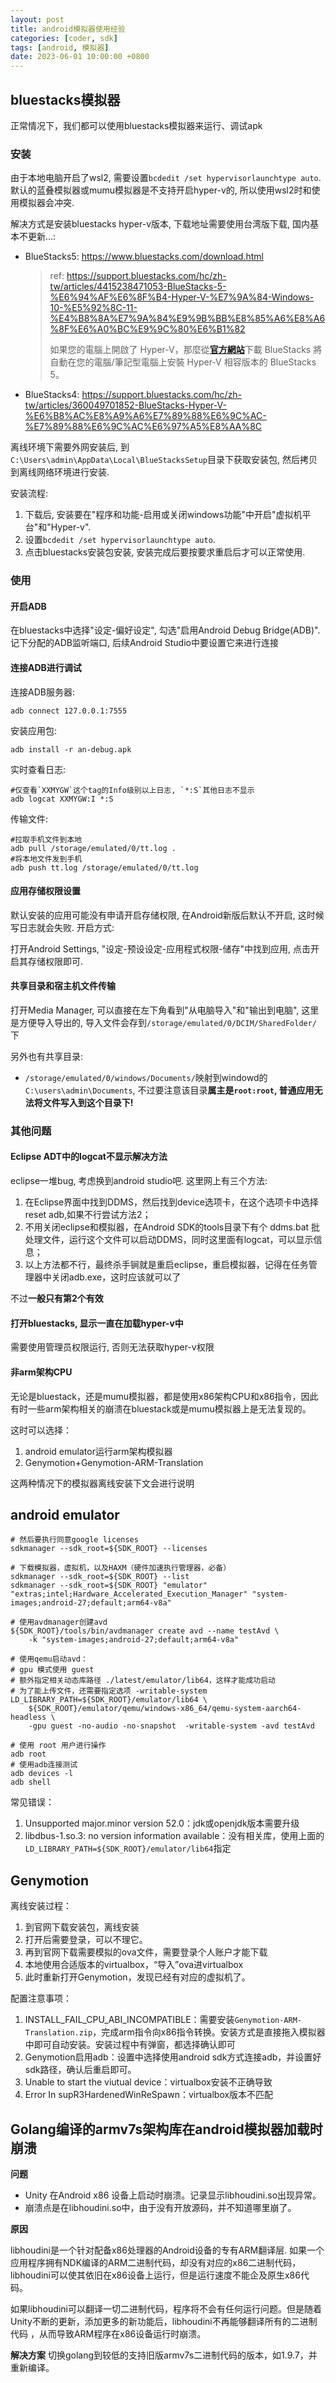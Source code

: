 ```yaml
---
layout: post
title: android模拟器使用经验
categories: [coder, sdk]
tags: [android, 模拟器]
date: 2023-06-01 10:00:00 +0800
---
```


## bluestacks模拟器

正常情况下，我们都可以使用bluestacks模拟器来运行、调试apk

### 安装

由于本地电脑开启了wsl2, 需要设置`bcdedit /set hypervisorlaunchtype auto`. 默认的蓝叠模拟器或mumu模拟器是不支持开启hyper-v的, 所以使用wsl2时和使用模拟器会冲突.

解决方式是安装bluestacks hyper-v版本, 下载地址需要使用台湾版下载, 国内基本不更新...:

* BlueStacks5: https://www.bluestacks.com/download.html

  > ref: https://support.bluestacks.com/hc/zh-tw/articles/4415238471053-BlueStacks-5-%E6%94%AF%E6%8F%B4-Hyper-V-%E7%9A%84-Windows-10-%E5%92%8C-11-%E4%B8%8A%E7%9A%84%E9%9B%BB%E8%85%A6%E8%A6%8F%E6%A0%BC%E9%9C%80%E6%B1%82
  >
  > 如果您的電腦上開啟了 Hyper-V，那麼從[**官方網站**](https://www.bluestacks.com/)下載 BlueStacks 將自動在您的電腦/筆記型電腦上安裝 Hyper-V 相容版本的 BlueStacks 5。

* BlueStacks4: https://support.bluestacks.com/hc/zh-tw/articles/360049701852-BlueStacks-Hyper-V-%E6%B8%AC%E8%A9%A6%E7%89%88%E6%9C%AC-%E7%89%88%E6%9C%AC%E6%97%A5%E8%AA%8C

离线环境下需要外网安装后, 到`C:\Users\admin\AppData\Local\BlueStacksSetup`目录下获取安装包, 然后拷贝到离线网络环境进行安装.

安装流程: 

1. 下载后, 安装要在"程序和功能-启用或关闭windows功能"中开启"虚拟机平台"和"Hyper-v". 
2. 设置`bcdedit /set hypervisorlaunchtype auto`.
3. 点击bluestacks安装包安装, 安装完成后要按要求重启后才可以正常使用.

### 使用

#### 开启ADB

在bluestacks中选择"设定-偏好设定", 勾选"启用Android Debug Bridge(ADB)". 记下分配的ADB监听端口, 后续Android Studio中要设置它来进行连接

#### 连接ADB进行调试

连接ADB服务器:

```shell
adb connect 127.0.0.1:7555
```

安装应用包:

```shell
adb install -r an-debug.apk
```

实时查看日志:

```shell
#仅查看`XXMYGW`这个tag的Info级别以上日志, `*:S`其他日志不显示
adb logcat XXMYGW:I *:S
```

传输文件:

```shell
#拉取手机文件到本地
adb pull /storage/emulated/0/tt.log .
#将本地文件发到手机
adb push tt.log /storage/emulated/0/tt.log
```



#### 应用存储权限设置

默认安装的应用可能没有申请开启存储权限, 在Android新版后默认不开启, 这时候写日志就会失败. 开启方式:

打开Android Settings, "设定-预设设定-应用程式权限-储存"中找到应用, 点击开启其存储权限即可.

#### 共享目录和宿主机文件传输

打开Media Manager, 可以直接在左下角看到"从电脑导入"和"输出到电脑", 这里是方便导入导出的, 导入文件会存到`/storage/emulated/0/DCIM/SharedFolder/`下

另外也有共享目录:

* `/storage/emulated/0/windows/Documents/`映射到windowd的`C:\users\admin\Documents`, 不过要注意该目录**属主是`root:root`, 普通应用无法将文件写入到这个目录下!**

### 其他问题

#### Eclipse ADT中的logcat不显示解决方法

eclipse一堆bug, 考虑换到android studio吧. 这里网上有三个方法:

1. 在Eclipse界面中找到DDMS，然后找到device选项卡，在这个选项卡中选择reset adb,如果不行尝试方法2；
2. 不用关闭eclipse和模拟器，在Android SDK的tools目录下有个 ddms.bat 批处理文件，运行这个文件可以启动DDMS，同时这里面有logcat，可以显示信息；
3. 以上方法都不行，最终杀手锏就是重启eclipse，重启模拟器，记得在任务管理器中关闭adb.exe，这时应该就可以了

不过**一般只有第2个有效**



#### 打开bluestacks, 显示一直在加载hyper-v中

需要使用管理员权限运行, 否则无法获取hyper-v权限



#### 非arm架构CPU

无论是bluestack，还是mumu模拟器，都是使用x86架构CPU和x86指令，因此有时一些arm架构相关的崩溃在bluestack或是mumu模拟器上是无法复现的。

这时可以选择：

1. android emulator运行arm架构模拟器
2. Genymotion+Genymotion-ARM-Translation

这两种情况下的模拟器离线安装下文会进行说明

## android emulator

```shell
# 然后要执行同意google licenses
sdkmanager --sdk_root=${SDK_ROOT} --licenses

# 下载模拟器，虚拟机，以及HAXM（硬件加速执行管理器，必备）
sdkmanager --sdk_root=${SDK_ROOT} --list
sdkmanager --sdk_root=${SDK_ROOT} "emulator" "extras;intel;Hardware_Accelerated_Execution_Manager" "system-images;android-27;default;arm64-v8a"

# 使用avdmanager创建avd
${SDK_ROOT}/tools/bin/avdmanager create avd --name testAvd \
    -k "system-images;android-27;default;arm64-v8a"

# 使用qemu启动avd：
# gpu 模式使用 guest
# 额外指定相关动态库路径 ./latest/emulator/lib64，这样才能成功启动
# 为了能上传文件，还需要指定选项 -writable-system
LD_LIBRARY_PATH=${SDK_ROOT}/emulator/lib64 \
    ${SDK_ROOT}/emulator/qemu/windows-x86_64/qemu-system-aarch64-headless \
    -gpu guest -no-audio -no-snapshot  -writable-system -avd testAvd

# 使用 root 用户进行操作
adb root
# 使用adb连接测试
adb devices -l
adb shell
```

常见错误：

1. Unsupported major.minor version 52.0：jdk或openjdk版本需要升级
2. libdbus-1.so.3: no version information available：没有相关库，使用上面的`LD_LIBRARY_PATH=${SDK_ROOT}/emulator/lib64`指定

## Genymotion

离线安装过程：

1. 到官网下载安装包，离线安装
2. 打开后需要登录，可以不理它。
3. 再到官网下载需要模拟的ova文件，需要登录个人账户才能下载
4. 本地使用合适版本的virtualbox，“导入”ova进virtualbox
5. 此时重新打开Genymotion，发现已经有对应的虚拟机了。

配置注意事项：

1. INSTALL_FAIL_CPU_ABI_INCOMPATIBLE：需要安装`Genymotion-ARM-Translation.zip`，完成arm指令向x86指令转换。安装方式是直接拖入模拟器中即可自动安装。安装过程中有弹窗，都选择确认即可
2. Genymotion启用adb：设置中选择使用android sdk方式连接adb，并设置好sdk路径，确认后重启即可。
3. Unable to start the viutual device：virtualbox安装不正确导致
4. Error In supR3HardenedWinReSpawn：virtualbox版本不匹配



## Golang编译的armv7s架构库在android模拟器加载时崩溃

**问题**

* Unity 在Android x86 设备上启动时崩溃。记录显示libhoudini.so出现异常。 
* 崩溃点是在libhoudini.so中，由于没有开放源码，并不知道哪里崩了。

**原因**

libhoudini是一个针对配备x86处理器的Android设备的专有ARM翻译层. 如果一个应用程序拥有NDK编译的ARM二进制代码，却没有对应的x86二进制代码，libhoudini可以使其依旧在x86设备上运行，但是运行速度不能企及原生x86代码。

如果libhoudini可以翻译一切二进制代码，程序将不会有任何运行问题。但是随着Unity不断的更新，添加更多的新功能后，libhoudini不再能够翻译所有的二进制代码 ，从而导致ARM程序在x86设备运行时崩溃。

**解决方案**
切换golang到较低的支持旧版armv7s二进制代码的版本，如1.9.7，并重新编译。